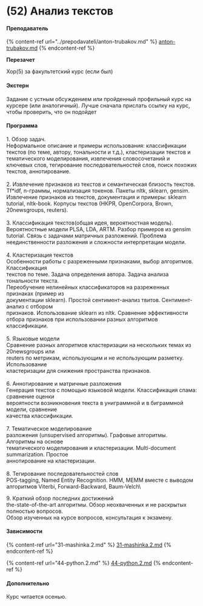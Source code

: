 # (52) Анализ текстов

#### **Преподаватель**

{% content-ref url="../prepodavateli/anton-trubakov.md" %}
[anton-trubakov.md](../prepodavateli/anton-trubakov.md)
{% endcontent-ref %}

**Перезачет**

Хор(5) за факультетский курс (если был)

#### Экстерн

Задание с устным обсуждением или пройденный профильный курс на курсере (или аналогичный). Лучше сначала прислать ссылку на курс, чтобы проверить, что он подойдет

#### **Программа**&#x20;

1\. Обзор задач.\
Неформальное описание и примеры использования: классификации текстов (по теме, автору, тональности и т.д.), кластеризации текстов и тематического моделирования, извлечения словосочетаний и ключевых слов, тегирование последовательностей слов, поиск похожих текстов, аннотирование.\
\
2\. Извлечение признаков из текстов и семантическая близость текстов.\
Tf\*idf, n-граммы, нормализация токенов. Пакеты nltk, sklearn, gensim. Извлечение признаков из текстов, документация и примеры: sklearn tutorial, nltk-book. Корпусы текстов (НКРЯ, OpenCorpora, Brown, 20newsgroups, reuters).\
\
3\. Классификация текстов(общая идея, вероятностная модель). \
Вероятностные модели PLSA, LDA, ARTM. Разбор примеров из gensim tutorial. Связь с задачами матричных разложений. Проблема неединственности разложения и сложности интерпретации модели.\
\
4\. Кластеризация текстов\
Особенности работы с разреженными признаками, выбор алгоритмов. Классификация\
текстов по теме. Задача определения автора. Задача анализа тональности текста.\
Переобучение нелинейных классификаторов на разреженных признаках (пример из\
документации sklearn). Простой сентимент-анализ твитов. Сентимент-анализ с отбором\
признаков. Использование sklearn из nltk. Сравнение эффективности отбора признаков при использовании разных алгоритмов классификации.\
\
5\. Языковые модели\
Сравнение разных алгоритмов кластеризации на нескольких темах из 20newsgroups или\
reuters по метрикам, использующим и не использующим разметку. Использование\
кластеризации для снижения пространства признаков.\
\
6\. Аннотирование и матричные разложения\
Генерация текстов с помощью языковой модели. Классификация спама: сравнение оценки\
вероятности возникновения текста в униграммной и в биграммной модели, сравнение\
качества классификации.\
\
7\. Тематическое моделирование\
разложения (unsupervised алгоритмы). Графовые алгоритмы. Алгоритмы на основе\
тематического моделирования и кластеризации. Multi-document summarization. Простое\
аннотирование на кластеризации.\
\
8\. Тегирование последовательностей слов\
POS-tagging, Named Entity Recognition. HMM, MEMM вместе с выводом алгоритмов Viterbi, Forward-Backward, Baum-Velch\


9\. Краткий обзор последних достижений\
the-state-of-the-art алгоритмы. Обзор неохваченных и не раскрытых полностью вопросов.\
Обзор изученных на курсе вопросов, консультация к экзамену.

#### Зависимости

{% content-ref url="31-mashinka.2.md" %}
[31-mashinka.2.md](31-mashinka.2.md)
{% endcontent-ref %}

{% content-ref url="44-python.2.md" %}
[44-python.2.md](44-python.2.md)
{% endcontent-ref %}



#### Дополнительно

Курс читается осенью.
